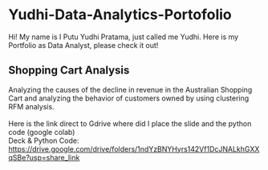 # Yudhi-Data-Analytics-Portofolio
Hi! My name is I Putu Yudhi Pratama, just called me Yudhi. Here is my Portfolio as Data Analyst, please check it out!

## Shopping Cart Analysis
Analyzing the causes of the decline in revenue in the Australian Shopping Cart and analyzing the behavior of customers owned by using clustering RFM analysis.<br><br>
Here is the link direct to Gdrive where did I place the slide and the python code (google colab) <br>
Deck & Python Code: https://drive.google.com/drive/folders/1ndYzBNYHyrs142Vf1DcJNALkhGXXqSBe?usp=share_link



